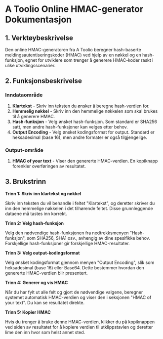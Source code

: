 # A Toolio Online HMAC-generator Dokumentasjon

## 1. Verktøybeskrivelse

Den online HMAC-generatoren fra A Toolio beregner hash-baserte meldingsautentiseringskoder (HMAC) ved hjelp av en nøkkel og en hash-funksjon, egnet for utviklere som trenger å generere HMAC-koder raskt i ulike utviklingsscenarier.

## 2. Funksjonsbeskrivelse

### Inndataområde

1. **Klartekst** - Skriv inn teksten du ønsker å beregne hash-verdien for.
2. **Hemmelig nøkkel** - Skriv inn den hemmelige nøkkelen som skal brukes til å generere HMAC.
3. **Hash-funksjon** - Velg ønsket hash-funksjon. Som standard er SHA256 satt, men andre hash-funksjoner kan velges etter behov.
4. **Output Encoding** - Velg ønsket kodingsformat for output. Standard er heksadesimal (base 16), men andre formater er også tilgjengelige.

### Output-område

1. **HMAC of your text** - Viser den genererte HMAC-verdien. En kopiknapp forenkler overføringen av resultatet.

## 3. Brukstrinn

**Trinn 1: Skriv inn klartekst og nøkkel**

Skriv inn teksten du vil behandle i feltet "Klartekst", og deretter skriver du inn den hemmelige nøkkelen i det tilhørende feltet. Disse grunnleggende dataene må tastes inn korrekt.

**Trinn 2: Velg hash-funksjon**

Velg den nødvendige hash-funksjonen fra nedtrekksmenyen "Hash-funksjon", som SHA256, SHA1 osv., avhengig av dine spesifikke behov. Forskjellige hash-funksjoner gir forskjellige HMAC-resultater.

**Trinn 3: Velg output-kodingsformat**

Velg ønsket kodingsformat gjennom menyen "Output Encoding", slik som heksadesimal (base 16) eller Base64. Dette bestemmer hvordan den genererte HMAC-verdien blir presentert.

**Trinn 4: Generer og vis HMAC**

Når du har fylt ut alle felt og gjort de nødvendige valgene, beregner systemet automatisk HMAC-verdien og viser den i seksjonen "HMAC of your text". Du kan se resultatet direkte.

**Trinn 5: Kopier HMAC**

Hvis du trenger å bruke denne HMAC-verdien, klikker du på kopiknappen ved siden av resultatet for å kopiere verdien til utklippstavlen og deretter lime den inn hvor som helst annet sted.
